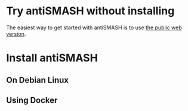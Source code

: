 # Try antiSMASH without installing

The easiest way to get started with antiSMASH is to use [the public web
version](http://antismash.secondarymetabolites.org/). 

# Install antiSMASH

## On Debian Linux

## Using Docker
